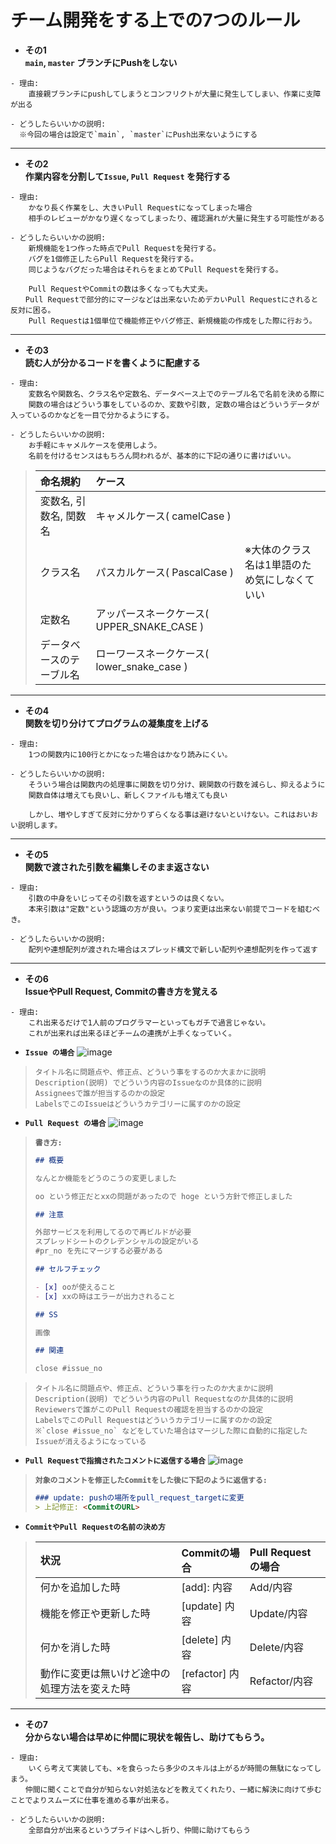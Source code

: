 # チーム開発をする上での7つのルール

- **その1**<br>
**`main`, `master` ブランチにPushをしない**
```
- 理由:
    直接親ブランチにpushしてしまうとコンフリクトが大量に発生してしまい、作業に支障が出る

- どうしたらいいかの説明:
  ※今回の場合は設定で`main`, `master`にPush出来ないようにする
```

---

- **その2**<br>
**作業内容を分割して`Issue`, `Pull Request` を発行する**
```
- 理由: 
    かなり長く作業をし、大きいPull Requestになってしまった場合
    相手のレビューがかなり遅くなってしまったり、確認漏れが大量に発生する可能性がある

- どうしたらいいかの説明:
    新規機能を1つ作った時点でPull Requestを発行する。
    バグを1個修正したらPull Requestを発行する。
    同じようなバグだった場合はそれらをまとめてPull Requestを発行する。

    Pull RequestやCommitの数は多くなっても大丈夫。
　　Pull Requestで部分的にマージなどは出来ないためデカいPull Requestにされると反対に困る。
    Pull Requestは1個単位で機能修正やバグ修正、新規機能の作成をした際に行おう。
```

---

- **その3**<br>
**読む人が分かるコードを書くように配慮する**
```
- 理由: 
    変数名や関数名、クラス名や定数名、データベース上でのテーブル名で名前を決める際に
    関数の場合はどういう事をしているのか、変数や引数, 定数の場合はどういうデータが入っているのかなどを一目で分かるようにする。

- どうしたらいいかの説明:
    お手軽にキャメルケースを使用しよう。
    名前を付けるセンスはもちろん問われるが、基本的に下記の通りに書けばいい。
```
> |命名規約|ケース||
> |:--|:--|:--|
> |変数名, 引数名, 関数名|キャメルケース( camelCase )||
> |クラス名|パスカルケース( PascalCase )|※大体のクラス名は1単語のため気にしなくていい|
> |定数名|アッパースネークケース( UPPER_SNAKE_CASE )||
> |データベースのテーブル名|ローワースネークケース( lower_snake_case )||
---

- **その4**<br>
**関数を切り分けてプログラムの凝集度を上げる**
```
- 理由: 
    1つの関数内に100行とかになった場合はかなり読みにくい。

- どうしたらいいかの説明:
    そういう場合は関数内の処理事に関数を切り分け、親関数の行数を減らし、抑えるように
    関数自体は増えても良いし、新しくファイルも増えても良い
    
    しかし、増やしすぎて反対に分かりずらくなる事は避けないといけない。これはおいおい説明します。
```

---

- **その5**<br>
**関数で渡された引数を編集しそのまま返さない**
```
- 理由: 
    引数の中身をいじってその引数を返すというのは良くない。
    本来引数は"定数"という認識の方が良い。つまり変更は出来ない前提でコードを組むべき。

- どうしたらいいかの説明:
    配列や連想配列が渡された場合はスプレッド構文で新しい配列や連想配列を作って返す
```

---

- **その6**<br>
**IssueやPull Request, Commitの書き方を覚える**
```
- 理由: 
    これ出来るだけで1人前のプログラマーといってもガチで過言じゃない。
    これが出来れば出来るほどチームの連携が上手くなっていく。
```

- **`Issue の場合`**
![image](https://user-images.githubusercontent.com/46297678/219854712-00aa8386-3692-493e-b422-e87ef08c57fc.png)
> ```
> タイトル名に問題点や、修正点、どういう事をするのか大まかに説明
> Description(説明) でどういう内容のIssueなのか具体的に説明
> Assigneesで誰が担当するのかの設定
> LabelsでこのIssueはどういうカテゴリーに属すのかの設定
> ```

- **`Pull Request の場合`**
![image](https://user-images.githubusercontent.com/46297678/219855005-6b73eb73-b8dd-4444-b56f-a31a585c9151.png)

> **`書き方:`**
> ```markdown
> ## 概要
> 
> なんとか機能をどうのこうの変更しました
> 
> oo という修正だとxxの問題があったので hoge という方針で修正しました
> 
> ## 注意
> 
> 外部サービスを利用してるので再ビルドが必要
> スプレッドシートのクレデンシャルの設定がいる
> #pr_no を先にマージする必要がある
> 
> ## セルフチェック
> 
> - [x] ooが使えること
> - [x] xxの時はエラーが出力されること
> 
> ## SS
> 
> 画像
> 
> ## 関連
> 
> close #issue_no
> ```

> ```
> タイトル名に問題点や、修正点、どういう事を行ったのか大まかに説明
> Description(説明) でどういう内容のPull Requestなのか具体的に説明
> Reviewersで誰がこのPull Requestの確認を担当するのかの設定
> LabelsでこのPull Requestはどういうカテゴリーに属すのかの設定
> ※`close #issue_no` などをしていた場合はマージした際に自動的に指定したIssueが消えるようになっている
> ```

- **`Pull Requestで指摘されたコメントに返信する場合`**
![image](https://user-images.githubusercontent.com/46297678/219855308-aba0d3ff-f8d6-4d31-badc-c5d07b586817.png)

> **`対象のコメントを修正したCommitをした後に下記のように返信する:`**
> ```markdown
> ### update: pushの場所をpull_request_targetに変更
> > 上記修正: <CommitのURL>
> ```

- **`CommitやPull Requestの名前の決め方`**
> |状況|Commitの場合|Pull Requestの場合|
> |:--|:--|:--|
> |何かを追加した時|[add]: 内容|Add/内容|
> |機能を修正や更新した時|[update] 内容|Update/内容|
> |何かを消した時|[delete] 内容|Delete/内容|
> |動作に変更は無いけど途中の処理方法を変えた時|[refactor] 内容|Refactor/内容|

---

- **その7**<br>
**分からない場合は早めに仲間に現状を報告し、助けてもらう。**
```
- 理由: 
    いくら考えて実装しても、×を食らったら多少のスキルは上がるが時間の無駄になってしまう。
　　仲間に聞くことで自分が知らない対処法などを教えてくれたり、一緒に解決に向けて歩むことでよりスムーズに仕事を進める事が出来る。

- どうしたらいいかの説明:
    全部自分が出来るというプライドはへし折り、仲間に助けてもらう
```
